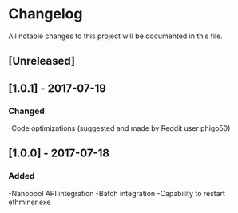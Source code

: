 # Changelog
All notable changes to this project will be documented in this file.

## [Unreleased]

## [1.0.1] - 2017-07-19
### Changed
-Code optimizations (suggested and made by Reddit user phigo50)

## [1.0.0] - 2017-07-18
### Added
-Nanopool API integration
-Batch integration
-Capability to restart ethminer.exe

